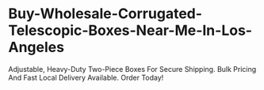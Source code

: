 # Buy-Wholesale-Corrugated-Telescopic-Boxes-Near-Me-In-Los-Angeles
Adjustable, Heavy-Duty Two-Piece Boxes For Secure Shipping. Bulk Pricing And Fast Local Delivery Available. Order Today!
